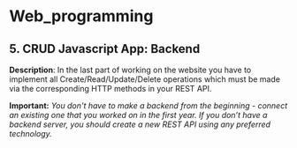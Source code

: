 # Web_programming

## 5. CRUD Javascript App: Backend

**Description**: In the last part of working on the website you have to implement all Create/Read/Update/Delete operations which must be made via the corresponding HTTP methods in your REST API.

**Important:** *You don't have to make a backend from the beginning - connect an existing one that you worked on in the first year.
If you don’t have a backend server, you should create a new REST API using any preferred technology.*

